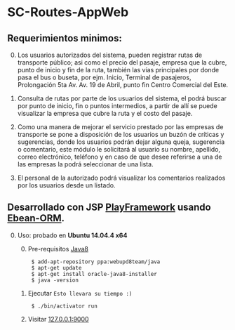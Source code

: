 # SC-Routes-AppWeb

## Requerimientos minimos:

0. Los usuarios autorizados del sistema, pueden registrar rutas de transporte público; asi como el precio del pasaje, empresa que la cubre, punto de inicio y fin de la ruta, también las vías principales por donde pasa el bus o buseta, por ejm. Inicio, Terminal de pasajeros, Prolongación 5ta Av. Av. 19 de Abril, punto fin Centro Comercial del Este.

0. Consulta de rutas por parte de los usuarios del sistema, el podrá buscar por punto de inicio, fin o puntos intermedios, a partir de allí se puede visualizar la empresa que cubre la ruta y el costo del pasaje.

0. Como una manera de mejorar el servicio prestado por las empresas de transporte se pone a disposición de los usuarios un buzón de críticas y sugerencias, donde los usuarios podrán dejar alguna queja, sugerencia o comentario, este módulo le solicitará al usuario su nombre, apellido, correo electrónico, teléfono y en caso de que desee referirse a una de las empresas la podrá seleccionar de una lista.

0. El personal de la autorizado podrá visualizar los comentarios realizados por los usuarios desde un listado.

## Desarrollado con JSP [PlayFramework](https://playframework.com/) usando [Ebean-ORM](http://ebean-orm.github.io/docs/).

0. Uso: probado en **Ubuntu 14.04.4 x64**

	0. Pre-requisitos [Java8](https://www.java.com/es/)
 
			$ add-apt-repository ppa:webupd8team/java
			$ apt-get update
			$ apt-get install oracle-java8-installer
			$ java -version

	0. Ejecutar `Esto llevara su tiempo :)`

			$ ./bin/activator run

	0. Visitar [127.0.0.1:9000](https://127.0.0.1:9000/)
